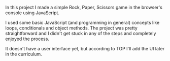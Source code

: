 In this project I made a simple Rock, Paper, Scissors game in the browser's console using JavaScript.

I used some basic JavaScript (and programming in general) concepts like loops, conditionals and object methods. The project was pretty straightforward and I didn't get stuck in any of the steps and completely enjoyed the process.

It doesn't have a user interface yet, but according to TOP I'll add the UI later in the curriculum.
